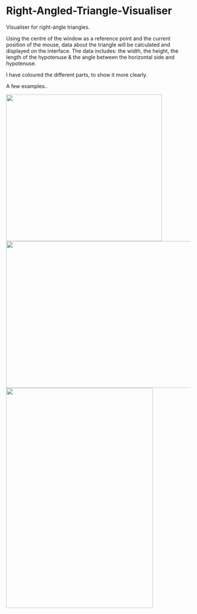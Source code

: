 # Right-Angled-Triangle-Visualiser
Visualiser for right-angle triangles.

Using the centre of the window as a reference point and the current position of the mouse, data about the triangle will be calculated and displayed on the interface. The data includes: the width, the height, the length of the hypotenuse & the angle between the horizontal side and hypotenuse.

I have coloured the different parts, to show it more clearly.

A few examples..

<img src="https://user-images.githubusercontent.com/75139306/198874423-609966e1-9329-4a22-a1e9-21eaa68761e9.png" width=425 height=400>
<img src="https://user-images.githubusercontent.com/75139306/198874537-db9d6f38-b36a-401e-ac2e-53bd17424b6c.png" width=550 height=400>
<img src="https://user-images.githubusercontent.com/75139306/198874610-3961cdea-8c75-4fcb-b6bb-2dc6417b6d08.png" width=400 height=600>
